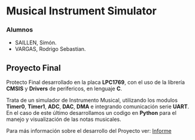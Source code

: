 # Musical Instrument Simulator

### Alumnos

- SAILLEN, Simón.
- VARGAS, Rodrigo Sebastian.

## Proyecto Final

Protecto Final desarrollado en la placa **LPC1769**, con el uso de la librería **CMSIS** y **Drivers** de perifericos, en lenguaje **C**. 

Trata de un simulador de Instrumento Musical, utilizando los modulos **Timer0**, **Timer1**, **ADC**, **DAC**, **DMA** e integrando comunicación serie **UART**. En el caso de este último desarrollamos un codigo en **Python** para el manejo y visualización de las notas musicales.

Para más información sobre el desarrollo del Proyecto ver: [Informe](./Informe.pdf)